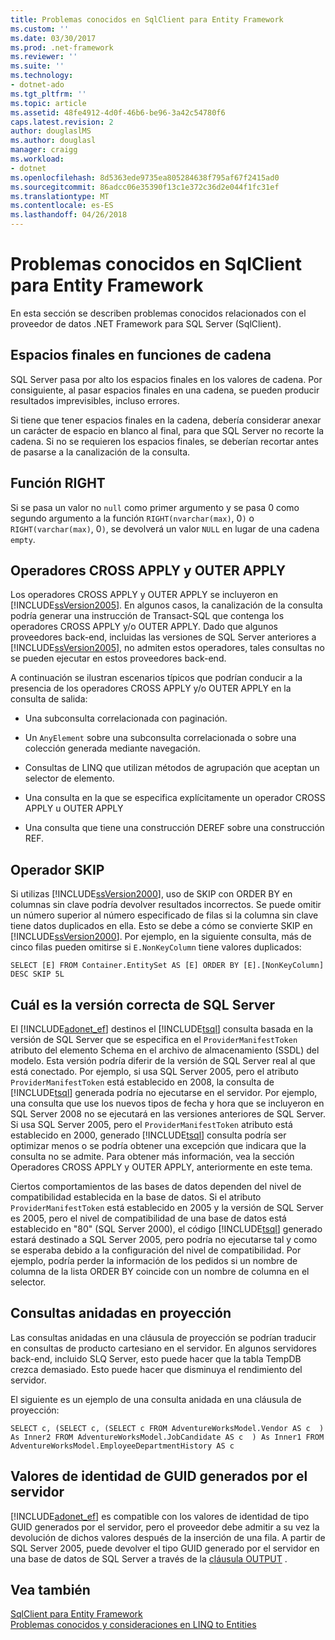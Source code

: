 ```yaml
---
title: Problemas conocidos en SqlClient para Entity Framework
ms.custom: ''
ms.date: 03/30/2017
ms.prod: .net-framework
ms.reviewer: ''
ms.suite: ''
ms.technology:
- dotnet-ado
ms.tgt_pltfrm: ''
ms.topic: article
ms.assetid: 48fe4912-4d0f-46b6-be96-3a42c54780f6
caps.latest.revision: 2
author: douglaslMS
ms.author: douglasl
manager: craigg
ms.workload:
- dotnet
ms.openlocfilehash: 8d5363ede9735ea805284638f795af67f2415ad0
ms.sourcegitcommit: 86adcc06e35390f13c1e372c36d2e044f1fc31ef
ms.translationtype: MT
ms.contentlocale: es-ES
ms.lasthandoff: 04/26/2018
---
```

# <a name="known-issues-in-sqlclient-for-entity-framework"></a>Problemas conocidos en SqlClient para Entity Framework
En esta sección se describen problemas conocidos relacionados con el proveedor de datos .NET Framework para SQL Server (SqlClient).  
  
## <a name="trailing-spaces-in-string-functions"></a>Espacios finales en funciones de cadena  
 SQL Server pasa por alto los espacios finales en los valores de cadena. Por consiguiente, al pasar espacios finales en una cadena, se pueden producir resultados imprevisibles, incluso errores.  
  
 Si tiene que tener espacios finales en la cadena, debería considerar anexar un carácter de espacio en blanco al final, para que SQL Server no recorte la cadena. Si no se requieren los espacios finales, se deberían recortar antes de pasarse a la canalización de la consulta.  
  
## <a name="right-function"></a>Función RIGHT  
 Si se pasa un valor no `null` como primer argumento y se pasa 0 como segundo argumento a la función `RIGHT(nvarchar(max)`, 0`)` o `RIGHT(varchar(max)`, 0`)`, se devolverá un valor `NULL` en lugar de una cadena `empty`.  
  
## <a name="cross-and-outer-apply-operators"></a>Operadores CROSS APPLY y OUTER APPLY  
 Los operadores CROSS APPLY y OUTER APPLY se incluyeron en [!INCLUDE[ssVersion2005](../../../../../includes/ssversion2005-md.md)]. En algunos casos, la canalización de la consulta podría generar una instrucción de Transact-SQL que contenga los operadores CROSS APPLY y/o OUTER APPLY. Dado que algunos proveedores back-end, incluidas las versiones de SQL Server anteriores a [!INCLUDE[ssVersion2005](../../../../../includes/ssversion2005-md.md)], no admiten estos operadores, tales consultas no se pueden ejecutar en estos proveedores back-end.  
  
 A continuación se ilustran escenarios típicos que podrían conducir a la presencia de los operadores CROSS APPLY y/o OUTER APPLY en la consulta de salida:  
  
-   Una subconsulta correlacionada con paginación.  
  
-   Un `AnyElement` sobre una subconsulta correlacionada o sobre una colección generada mediante navegación.  
  
-   Consultas de LINQ que utilizan métodos de agrupación que aceptan un selector de elemento.  
  
-   Una consulta en la que se especifica explícitamente un operador CROSS APPLY u OUTER APPLY  
  
-   Una consulta que tiene una construcción DEREF sobre una construcción REF.  
  
## <a name="skip-operator"></a>Operador SKIP  
 Si utilizas [!INCLUDE[ssVersion2000](../../../../../includes/ssversion2000-md.md)], uso de SKIP con ORDER BY en columnas sin clave podría devolver resultados incorrectos. Se puede omitir un número superior al número especificado de filas si la columna sin clave tiene datos duplicados en ella. Esto se debe a cómo se convierte SKIP en [!INCLUDE[ssVersion2000](../../../../../includes/ssversion2000-md.md)]. Por ejemplo, en la siguiente consulta, más de cinco filas pueden omitirse si `E.NonKeyColumn` tiene valores duplicados:  
  
```  
SELECT [E] FROM Container.EntitySet AS [E] ORDER BY [E].[NonKeyColumn] DESC SKIP 5L  
```  
  
## <a name="targeting-the-correct-sql-server-version"></a>Cuál es la versión correcta de SQL Server  
 El [!INCLUDE[adonet_ef](../../../../../includes/adonet-ef-md.md)] destinos el [!INCLUDE[tsql](../../../../../includes/tsql-md.md)] consulta basada en la versión de SQL Server que se especifica en el `ProviderManifestToken` atributo del elemento Schema en el archivo de almacenamiento (SSDL) del modelo. Esta versión podría diferir de la versión de SQL Server real al que está conectado. Por ejemplo, si usa SQL Server 2005, pero el atributo `ProviderManifestToken` está establecido en 2008, la consulta de [!INCLUDE[tsql](../../../../../includes/tsql-md.md)] generada podría no ejecutarse en el servidor. Por ejemplo, una consulta que use los nuevos tipos de fecha y hora que se incluyeron en SQL Server 2008 no se ejecutará en las versiones anteriores de SQL Server. Si usa SQL Server 2005, pero el `ProviderManifestToken` atributo está establecido en 2000, generado [!INCLUDE[tsql](../../../../../includes/tsql-md.md)] consulta podría ser optimizar menos o se podría obtener una excepción que indicara que la consulta no se admite. Para obtener más información, vea la sección Operadores CROSS APPLY y OUTER APPLY, anteriormente en este tema.  
  
 Ciertos comportamientos de las bases de datos dependen del nivel de compatibilidad establecida en la base de datos. Si el atributo `ProviderManifestToken` está establecido en 2005 y la versión de SQL Server es 2005, pero el nivel de compatibilidad de una base de datos está establecido en "80" (SQL Server 2000), el código [!INCLUDE[tsql](../../../../../includes/tsql-md.md)] generado estará destinado a SQL Server 2005, pero podría no ejecutarse tal y como se esperaba debido a la configuración del nivel de compatibilidad. Por ejemplo, podría perder la información de los pedidos si un nombre de columna de la lista ORDER BY coincide con un nombre de columna en el selector.  
  
## <a name="nested-queries-in-projection"></a>Consultas anidadas en proyección  
 Las consultas anidadas en una cláusula de proyección se podrían traducir en consultas de producto cartesiano en el servidor. En algunos servidores back-end, incluido SLQ Server, esto puede hacer que la tabla TempDB crezca demasiado. Esto puede hacer que disminuya el rendimiento del servidor.  
  
 El siguiente es un ejemplo de una consulta anidada en una cláusula de proyección:  
  
```  
SELECT c, (SELECT c, (SELECT c FROM AdventureWorksModel.Vendor AS c  ) As Inner2 FROM AdventureWorksModel.JobCandidate AS c  ) As Inner1 FROM AdventureWorksModel.EmployeeDepartmentHistory AS c  
```  
  
## <a name="server-generated-guid-identity-values"></a>Valores de identidad de GUID generados por el servidor  
 [!INCLUDE[adonet_ef](../../../../../includes/adonet-ef-md.md)] es compatible con los valores de identidad de tipo GUID generados por el servidor, pero el proveedor debe admitir a su vez la devolución de dichos valores después de la inserción de una fila. A partir de SQL Server 2005, puede devolver el tipo GUID generado por el servidor en una base de datos de SQL Server a través de la [cláusula OUTPUT](http://go.microsoft.com/fwlink/?LinkId=169400) .  
  
## <a name="see-also"></a>Vea también  
 [SqlClient para Entity Framework](../../../../../docs/framework/data/adonet/ef/sqlclient-for-the-entity-framework.md)  
 [Problemas conocidos y consideraciones en LINQ to Entities](../../../../../docs/framework/data/adonet/ef/language-reference/known-issues-and-considerations-in-linq-to-entities.md)
